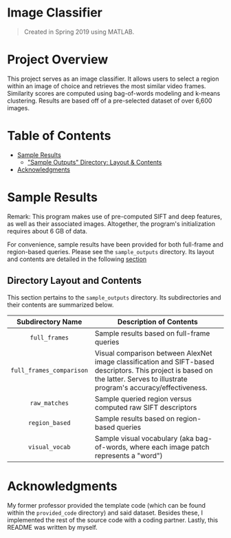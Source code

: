 # Image Classifier
> Created in Spring 2019 using MATLAB.


# Project Overview
This project serves as an image classifier. It allows users to select a region within an image of choice and retrieves the most similar video frames. Similarity scores are computed using bag-of-words modeling and k-means clustering. Results are based off of a pre-selected dataset of over 6,600 images. 


# Table of Contents
* [Sample Results](https://github.com/jschhie/image-detector-prog/#sample-results)
  * ["Sample Outputs" Directory: Layout & Contents](https://github.com/jschhie/image-detector-prog/#directory-layout-and-contents)
* [Acknowledgments](https://github.com/jschhie/image-detector-prog/#acknowledgments)


# Sample Results
Remark: This program makes use of pre-computed SIFT and deep features, as well as their associated images. Altogether, the program's initialization requires about 6 GB of data.

For convenience, sample results have been provided for both full-frame and region-based queries. Please see the ```sample_outputs``` directory. Its layout and contents are detailed in the following [section](https://github.com/jschhie/image-detector-prog/#directory-layout-and-contents)

## Directory Layout and Contents
This section pertains to the ```sample_outputs``` directory. Its subdirectories and their contents are summarized below.

| Subdirectory Name | Description of Contents |
| :---: | ----- |
| ```full_frames``` | Sample results based on full-frame queries |
| ```full_frames_comparison``` | Visual comparison between AlexNet image classification and SIFT-based descriptors. This project is based on the latter. Serves to illustrate program's accuracy/effectiveness. |
| ```raw_matches``` | Sample queried region versus computed raw SIFT descriptors |  
| ```region_based``` | Sample results based on region-based queries |
| ```visual_vocab``` | Sample visual vocabulary (aka bag-of-words, where each image patch represents a "word") |


# Acknowledgments
My former professor provided the template code (which can be found within the ```provided_code``` directory) and said dataset. Besides these, I implemented the rest of the source code with a coding partner. Lastly, this README was written by myself.
